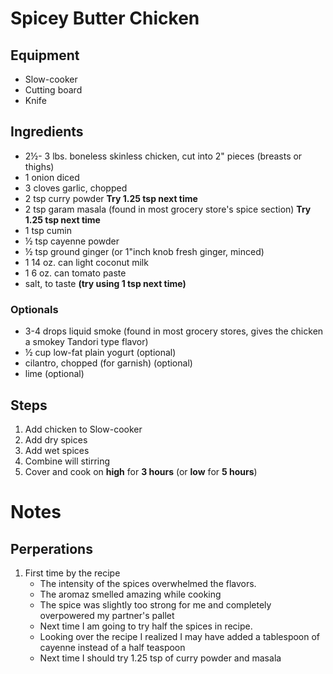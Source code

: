 # Spicey Butter Chicken

## Equipment
* Slow-cooker 
* Cutting board
* Knife

## Ingredients 

* 2½- 3 lbs. boneless skinless chicken, cut into 2" pieces (breasts or thighs) 
* 1 onion diced
* 3 cloves garlic, chopped
* 2 tsp curry powder **Try 1.25 tsp next time**
* 2 tsp garam masala (found in most grocery store's spice section) **Try 1.25 tsp next time**
* 1 tsp cumin
* ½ tsp cayenne powder
* ½ tsp ground ginger (or 1"inch knob fresh ginger, minced)
* 1 14 oz. can light coconut milk
* 1 6 oz. can tomato paste
* salt, to taste **(try using 1 tsp next time)**

### Optionals
* 3-4 drops liquid smoke (found in most grocery stores, gives the chicken a smokey Tandori type flavor)
* ½ cup low-fat plain yogurt (optional)
* cilantro, chopped (for garnish) (optional)
* lime (optional)

## Steps
1. Add chicken to Slow-cooker
2. Add dry spices
3. Add wet spices
4. Combine will stirring
5. Cover and cook on **high** for **3 hours** (or **low** for **5 hours**) 

# Notes

## Perperations
1. First time by the recipe 
    * The intensity of the spices overwhelmed the flavors.
    * The aromaz smelled amazing while cooking
    * The spice was slightly too strong for me and completely overpowered my partner's pallet
    * Next time I am going to try half the spices in recipe. 
    * Looking over the recipe I realized I may have added a tablespoon of cayenne instead of a half teaspoon
    * Next time I should try 1.25 tsp of curry powder and masala
